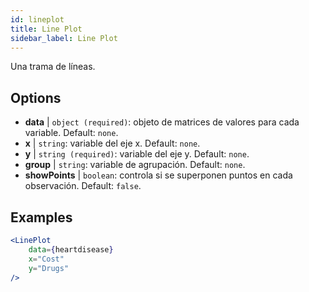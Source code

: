 ```yaml
---
id: lineplot
title: Line Plot
sidebar_label: Line Plot
---
```


Una trama de líneas.

## Options

* __data__ | `object (required)`: objeto de matrices de valores para cada variable. Default: `none`.
* __x__ | `string`: variable del eje x. Default: `none`.
* __y__ | `string (required)`: variable del eje y. Default: `none`.
* __group__ | `string`: variable de agrupación. Default: `none`.
* __showPoints__ | `boolean`: controla si se superponen puntos en cada observación. Default: `false`.


## Examples

```jsx live
<LinePlot 
    data={heartdisease} 
    x="Cost"
    y="Drugs"
/>
```

